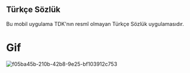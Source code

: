 ## Türkçe Sözlük

Bu mobil uygulama TDK'nın resmî olmayan Türkçe Sözlük uygulamasıdır.

# Gif

![f05ba45b-210b-42b8-9e25-bf103912c753](https://github.com/user-attachments/assets/9edf72bb-9ac0-4ddf-b1fc-a03d2212eb7d)
